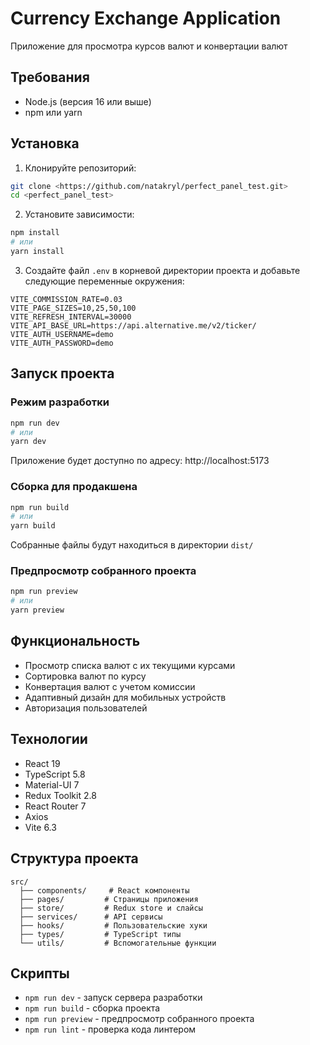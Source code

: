 # Currency Exchange Application

Приложение для просмотра курсов валют и конвертации валют

## Требования

- Node.js (версия 16 или выше)
- npm или yarn

## Установка

1. Клонируйте репозиторий:
```bash
git clone <https://github.com/natakryl/perfect_panel_test.git>
cd <perfect_panel_test>
```

2. Установите зависимости:
```bash
npm install
# или
yarn install
```

3. Создайте файл `.env` в корневой директории проекта и добавьте следующие переменные окружения:
```env
VITE_COMMISSION_RATE=0.03
VITE_PAGE_SIZES=10,25,50,100
VITE_REFRESH_INTERVAL=30000
VITE_API_BASE_URL=https://api.alternative.me/v2/ticker/
VITE_AUTH_USERNAME=demo
VITE_AUTH_PASSWORD=demo
```

## Запуск проекта

### Режим разработки

```bash
npm run dev
# или
yarn dev
```

Приложение будет доступно по адресу: http://localhost:5173

### Сборка для продакшена

```bash
npm run build
# или
yarn build
```

Собранные файлы будут находиться в директории `dist/`

### Предпросмотр собранного проекта

```bash
npm run preview
# или
yarn preview
```

## Функциональность

- Просмотр списка валют с их текущими курсами
- Сортировка валют по курсу
- Конвертация валют с учетом комиссии
- Адаптивный дизайн для мобильных устройств
- Авторизация пользователей

## Технологии

- React 19
- TypeScript 5.8
- Material-UI 7
- Redux Toolkit 2.8
- React Router 7
- Axios
- Vite 6.3

## Структура проекта

```
src/
  ├── components/     # React компоненты
  ├── pages/         # Страницы приложения
  ├── store/         # Redux store и слайсы
  ├── services/      # API сервисы
  ├── hooks/         # Пользовательские хуки
  ├── types/         # TypeScript типы
  └── utils/         # Вспомогательные функции
```

## Скрипты

- `npm run dev` - запуск сервера разработки
- `npm run build` - сборка проекта
- `npm run preview` - предпросмотр собранного проекта
- `npm run lint` - проверка кода линтером
